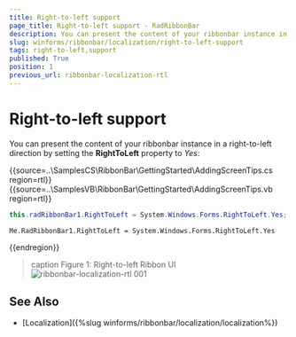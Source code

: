 ```yaml
---
title: Right-to-left support
page_title: Right-to-left support - RadRibbonBar
description: You can present the content of your ribbonbar instance in a right-to-left direction by setting the RightToLeft property to Yes. 
slug: winforms/ribbonbar/localization/right-to-left-support
tags: right-to-left,support
published: True
position: 1
previous_url: ribbonbar-localization-rtl
---
```


# Right-to-left support

You can present the content of your ribbonbar instance in a right-to-left direction by setting the __RightToLeft__ property to *Yes*:       

{{source=..\SamplesCS\RibbonBar\GettingStarted\AddingScreenTips.cs region=rtl}} 
{{source=..\SamplesVB\RibbonBar\GettingStarted\AddingScreenTips.vb region=rtl}} 

````C#
this.radRibbonBar1.RightToLeft = System.Windows.Forms.RightToLeft.Yes;

````
````VB.NET
Me.RadRibbonBar1.RightToLeft = System.Windows.Forms.RightToLeft.Yes

````

{{endregion}} 

>caption Figure 1: Right-to-left Ribbon UI
![ribbonbar-localization-rtl 001](images/ribbonbar-localization-rtl001.png)

## See Also

* [Localization]({%slug winforms/ribbonbar/localization/localization%})
